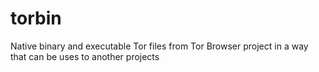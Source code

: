 # torbin
Native binary and executable Tor files from Tor Browser project in a way that can be uses to another projects
